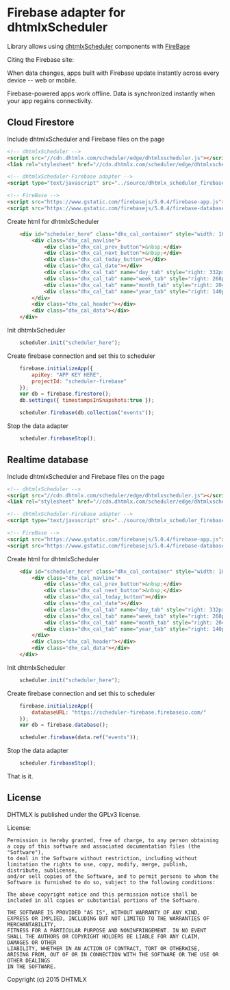 Firebase adapter for dhtmlxScheduler
=============================

Library allows using [dhtmlxScheduler](http://dhtmlx.com/docs/products/dhtmlxScheduler) components with [FireBase](https://firebase.com/)

Citing the Firebase site:

When data changes, apps built with Firebase update instantly across every device -- web or mobile.

Firebase-powered apps work offline. Data is synchronized instantly when your app regains connectivity.

Cloud Firestore
-----------


Include dhtmlxScheduler and Firebase files on the page

```html
<!-- dhtmlxScheduler -->
<script src="//cdn.dhtmlx.com/scheduler/edge/dhtmlxscheduler.js"></script>
<link rel="stylesheet" href="//cdn.dhtmlx.com/scheduler/edge/dhtmlxscheduler.css">

<!-- dhtmlxScheduler-Firebase adapter -->
<script type="text/javascript" src="../source/dhtmlx_scheduler_firebase.js"></script>

<!-- FireBase -->
<script src="https://www.gstatic.com/firebasejs/5.0.4/firebase-app.js"></script>
<script src="https://www.gstatic.com/firebasejs/5.0.4/firebase-database.js"></script>
```
Create html for dhtmlxScheduler

```html
    <div id="scheduler_here" class="dhx_cal_container" style="width: 100%; height: 500px;">
        <div class="dhx_cal_navline">
            <div class="dhx_cal_prev_button">&nbsp;</div>
            <div class="dhx_cal_next_button">&nbsp;</div>
            <div class="dhx_cal_today_button"></div>
            <div class="dhx_cal_date"></div>
            <div class="dhx_cal_tab" name="day_tab" style="right: 332px;"></div>
            <div class="dhx_cal_tab" name="week_tab" style="right: 268px;"></div>
            <div class="dhx_cal_tab" name="month_tab" style="right: 204px;"></div>
            <div class="dhx_cal_tab" name="year_tab" style="right: 140px;"></div>
        </div>
        <div class="dhx_cal_header"></div>
        <div class="dhx_cal_data"></div>
    </div>
```

Init dhtmlxScheduler

```js
    scheduler.init("scheduler_here");
```

Create firebase connection and set this to scheduler

```js
    firebase.initializeApp({
        apiKey: "APP KEY HERE",
        projectId: "scheduler-firebase"
    });
    var db = firebase.firestore();
    db.settings({ timestampsInSnapshots:true });

    scheduler.firebase(db.collection("events"));
```

Stop the data adapter

```js
    scheduler.firebaseStop();
```



Realtime database
-----------

Include dhtmlxScheduler and Firebase files on the page

```html
<!-- dhtmlxScheduler -->
<script src="//cdn.dhtmlx.com/scheduler/edge/dhtmlxscheduler.js"></script>
<link rel="stylesheet" href="//cdn.dhtmlx.com/scheduler/edge/dhtmlxscheduler.css">

<!-- dhtmlxScheduler-Firebase adapter -->
<script type="text/javascript" src="../source/dhtmlx_scheduler_firebase.js"></script>

<!-- FireBase -->
<script src="https://www.gstatic.com/firebasejs/5.0.4/firebase-app.js"></script>
<script src="https://www.gstatic.com/firebasejs/5.0.4/firebase-database.js"></script>
```
Create html for dhtmlxScheduler

```html
    <div id="scheduler_here" class="dhx_cal_container" style="width: 100%; height: 500px;">
        <div class="dhx_cal_navline">
            <div class="dhx_cal_prev_button">&nbsp;</div>
            <div class="dhx_cal_next_button">&nbsp;</div>
            <div class="dhx_cal_today_button"></div>
            <div class="dhx_cal_date"></div>
            <div class="dhx_cal_tab" name="day_tab" style="right: 332px;"></div>
            <div class="dhx_cal_tab" name="week_tab" style="right: 268px;"></div>
            <div class="dhx_cal_tab" name="month_tab" style="right: 204px;"></div>
            <div class="dhx_cal_tab" name="year_tab" style="right: 140px;"></div>
        </div>
        <div class="dhx_cal_header"></div>
        <div class="dhx_cal_data"></div>
    </div>
```

Init dhtmlxScheduler

```js
    scheduler.init("scheduler_here");
```

Create firebase connection and set this to scheduler

```js
    firebase.initializeApp({
        databaseURL: "https://scheduler-firebase.firebaseio.com/"
    });
    var db = firebase.database();

    scheduler.firebase(data.ref("events"));
```

Stop the data adapter

```js
    scheduler.firebaseStop();
```

That is it.

License
----------

DHTMLX is published under the GPLv3 license.

License:

	Permission is hereby granted, free of charge, to any person obtaining a copy of this software and associated documentation files (the "Software"),
	to deal in the Software without restriction, including without limitation the rights to use, copy, modify, merge, publish, distribute, sublicense,
	and/or sell copies of the Software, and to permit persons to whom the Software is furnished to do so, subject to the following conditions:

	The above copyright notice and this permission notice shall be included in all copies or substantial portions of the Software.

	THE SOFTWARE IS PROVIDED "AS IS", WITHOUT WARRANTY OF ANY KIND, EXPRESS OR IMPLIED, INCLUDING BUT NOT LIMITED TO THE WARRANTIES OF MERCHANTABILITY,
	FITNESS FOR A PARTICULAR PURPOSE AND NONINFRINGEMENT. IN NO EVENT SHALL THE AUTHORS OR COPYRIGHT HOLDERS BE LIABLE FOR ANY CLAIM, DAMAGES OR OTHER
	LIABILITY, WHETHER IN AN ACTION OF CONTRACT, TORT OR OTHERWISE, ARISING FROM, OUT OF OR IN CONNECTION WITH THE SOFTWARE OR THE USE OR OTHER DEALINGS
	IN THE SOFTWARE.


Copyright (c) 2015 DHTMLX
